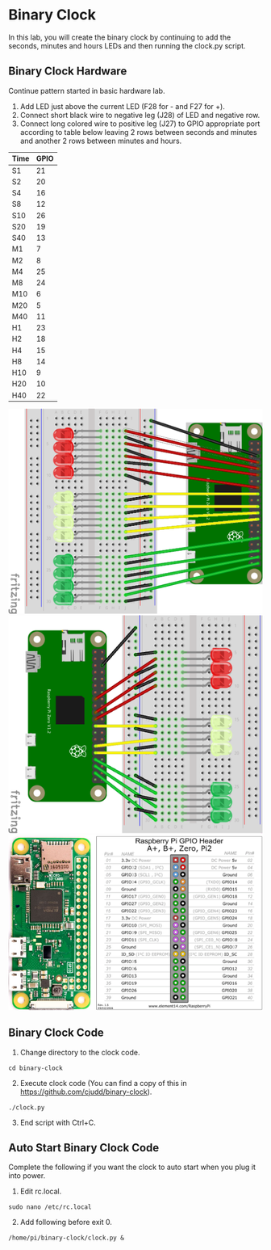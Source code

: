 # Binary Clock

In this lab, you will create the binary clock by continuing to add the seconds, minutes and hours LEDs and then running the clock.py script.

## Binary Clock Hardware

Continue pattern started in basic hardware lab.

1. Add LED just above the current LED (F28 for - and F27 for +).
2. Connect short black wire to negative leg (J28) of LED and negative row.
3. Connect long colored wire to positive leg (J27) to GPIO appropriate port according to table below leaving 2 rows between seconds and minutes and another 2 rows between minutes and hours.

| Time | GPIO |
| -----|----- |
| S1   | 21   |
| S2   | 20   |
| S4   | 16   |
| S8   | 12   |
| S10  | 26   |
| S20  | 19   |
| S40  | 13   |
| M1   | 7    |
| M2   | 8    |
| M4   | 25   |
| M8   | 24   |
| M10  | 6    |
| M20  | 5    |
| M40  | 11   |
| H1   | 23   |
| H2   | 18   |
| H4   | 15   |
| H8   | 14   |
| H10  | 9    |
| H20  | 10   |
| H40  | 22   |

![Wiring](images/binaryclock_bb.png "Wiring")
![Wiring](images/binaryclock2_bb.png "Wiring")
![Chart](images/chart.png "Chart")

## Binary Clock Code

<!--
1. Get the clock code.
```
git clone https://github.com/cjudd/binary-clock.git
```
-->
1. Change directory to the clock code.
```
cd binary-clock
```
2. Execute clock code (You can find a copy of this in https://github.com/cjudd/binary-clock).
```
./clock.py
```
3. End script with Ctrl+C. 

## Auto Start Binary Clock Code

Complete the following if you want the clock to auto start when you plug it into power.

1. Edit rc.local.
```
sudo nano /etc/rc.local
```
2. Add following before exit 0.
```
/home/pi/binary-clock/clock.py &
```

